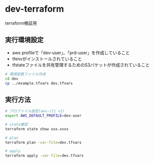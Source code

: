 # dev-terraform
terraform検証用

## 実行環境設定
- aws profileで「dev-user」、「prd-user」を作成していること
- tfenvがインストールされていること
- tfstateファイルを共有管理するためのS3バケットが作成されていること

```bash
# 環境変数ファイル作成
cd dev
cp ../example.tfvars dev.tfvars
```

## 実行方法
```bash
# プロファイル設定(aws-cli v1)
export AWS_DEFAULT_PROFILE=dev-user

# state確認
terraform state show xxx.xxxx

# plan
terraform plan -var-file=dev.tfvars

# apply
terraform apply -var-file=dev.tfvars


```

